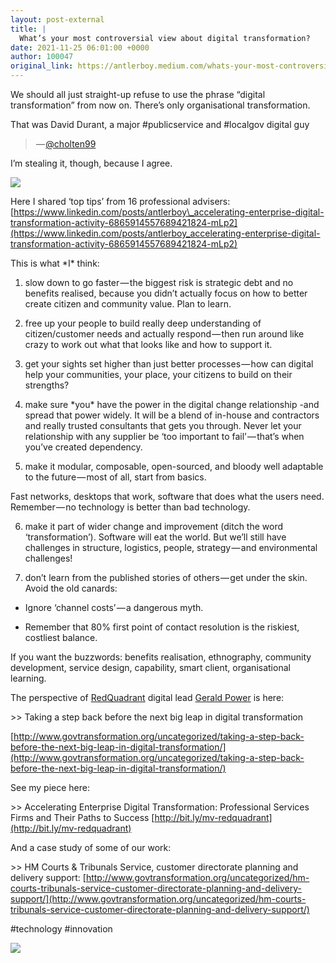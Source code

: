 ```yaml
---
layout: post-external
title: |
  What’s your most controversial view about digital transformation?
date: 2021-11-25 06:01:00 +0000
author: 100047
original_link: https://antlerboy.medium.com/whats-your-most-controversial-view-about-digital-transformation-4de8c8d3c0d2?source=rss-97852f5a56ae------2
---
```


We should all just straight-up refuse to use the phrase “digital transformation” from now on. There’s only organisational transformation.

That was David Durant, a major #publicservice and #localgov digital guy

>  — [@cholten99](https://twitter.com/cholten99/status/1461381436481552386)

I’m stealing it, though, because I agree.

![](https://cdn-images-1.medium.com/max/1024/0*tXxomxTGusUq0tp2.jpg)

Here I shared ‘top tips’ from 16 professional advisers: [https://www.linkedin.com/posts/antlerboy\_accelerating-enterprise-digital-transformation-activity-6865914557689421824-mLp2](https://www.linkedin.com/posts/antlerboy_accelerating-enterprise-digital-transformation-activity-6865914557689421824-mLp2)

This is what \*I\* think:

1) slow down to go faster — the biggest risk is strategic debt and no benefits realised, because you didn’t actually focus on how to better create citizen and community value. Plan to learn.

2) free up your people to build really deep understanding of citizen/customer needs and actually respond — then run around like crazy to work out what that looks like and how to support it.

3) get your sights set higher than just better processes — how can digital help your communities, your place, your citizens to build on their strengths?

4) make sure \*you\* have the power in the digital change relationship -and spread that power widely. It will be a blend of in-house and contractors and really trusted consultants that gets you through. Never let your relationship with any supplier be ‘too important to fail’ — that’s when you’ve created dependency.

5) make it modular, composable, open-sourced, and bloody well adaptable to the future — most of all, start from basics.

Fast networks, desktops that work, software that does what the users need. Remember — no technology is better than bad technology.

6) make it part of wider change and improvement (ditch the word ‘transformation’). Software will eat the world. But we’ll still have challenges in structure, logistics, people, strategy — and environmental challenges!

7) don’t learn from the published stories of others — get under the skin. Avoid the old canards:

- Ignore ‘channel costs’ — a dangerous myth.

- Remember that 80% first point of contact resolution is the riskiest, costliest balance.

If you want the buzzwords: benefits realisation, ethnography, community development, service design, capability, smart client, organisational learning.

The perspective of [RedQuadrant](https://www.linkedin.com/feed/#) digital lead [Gerald Power](https://www.linkedin.com/feed/#) is here:

\>\> Taking a step back before the next big leap in digital transformation

[http://www.govtransformation.org/uncategorized/taking-a-step-back-before-the-next-big-leap-in-digital-transformation/](http://www.govtransformation.org/uncategorized/taking-a-step-back-before-the-next-big-leap-in-digital-transformation/)

See my piece here:

\>\> Accelerating Enterprise Digital Transformation: Professional Services Firms and Their Paths to Success [http://bit.ly/mv-redquadrant](http://bit.ly/mv-redquadrant)

And a case study of some of our work:

\>\> HM Courts & Tribunals Service, customer directorate planning and delivery support: [http://www.govtransformation.org/uncategorized/hm-courts-tribunals-service-customer-directorate-planning-and-delivery-support/](http://www.govtransformation.org/uncategorized/hm-courts-tribunals-service-customer-directorate-planning-and-delivery-support/)

#technology #innovation

 ![](https://medium.com/_/stat?event=post.clientViewed&referrerSource=full_rss&postId=4de8c8d3c0d2)
